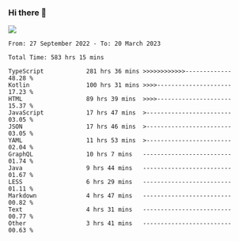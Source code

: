 ### Hi there 👋

<!--<a href="https://github.com/search?o=desc&q=author%3Abushiyi&s=committer-date&type=Commits">-->
<!--    <img align="center" height = "178" src="https://github-readme-stats.vercel.app/api?username=bushiyi&count_private=true&show_icons=true&theme=noctis_minimus&hide=contribs&include_all_commits=true" />-->
<!--</a>-->
<!--<a href="https://github.com/bushiyi?tab=repositories">-->
<!--    <img align="center" height = "178" src="https://github-readme-stats.vercel.app/api/top-langs/?username=bushiyi&count_private=true&theme=noctis_minimus" />-->
<!--</a>-->
 
<!-- [![Ashutosh's github activity graph](https://activity-graph.herokuapp.com/graph?username=bushiyi&theme=react&bg_color=1B2932&point=698B69&line=698B69)](https://github.com/ashutosh00710/github-readme-activity-graph)
 -->


![](https://raw.githubusercontent.com/bushiyi/bushiyi/master/assets/github-contribution-grid-snake.svg)

<!--START_SECTION:waka-->

```text
From: 27 September 2022 - To: 20 March 2023

Total Time: 583 hrs 15 mins

TypeScript            281 hrs 36 mins >>>>>>>>>>>>-------------   48.28 %
Kotlin                100 hrs 31 mins >>>>---------------------   17.23 %
HTML                  89 hrs 39 mins  >>>>---------------------   15.37 %
JavaScript            17 hrs 47 mins  >------------------------   03.05 %
JSON                  17 hrs 46 mins  >------------------------   03.05 %
YAML                  11 hrs 53 mins  >------------------------   02.04 %
GraphQL               10 hrs 7 mins   -------------------------   01.74 %
Java                  9 hrs 44 mins   -------------------------   01.67 %
LESS                  6 hrs 29 mins   -------------------------   01.11 %
Markdown              4 hrs 47 mins   -------------------------   00.82 %
Text                  4 hrs 31 mins   -------------------------   00.77 %
Other                 3 hrs 41 mins   -------------------------   00.63 %
```

<!--END_SECTION:waka-->

